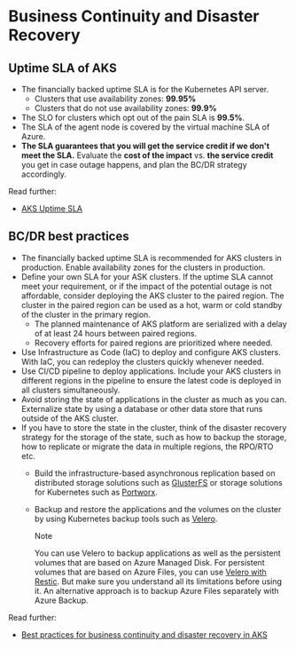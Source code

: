 # Business Continuity and Disaster Recovery

## Uptime SLA of AKS

- The financially backed uptime SLA is for the Kubernetes API server.
  - Clusters that use availability zones: **99.95%**
  - Clusters that do not use availability zones: **99.9%**
- The SLO for clusters which opt out of the pain SLA is **99.5%**.
- The SLA of the agent node is covered by the virtual machine SLA of Azure.
- **The SLA guarantees that you will get the service credit if we don't meet the SLA.** Evaluate the **cost of the impact** vs. **the service credit** you get in case outage happens, and plan the BC/DR strategy accordingly.

Read further:

- [AKS Uptime SLA](https://docs.microsoft.com/azure/aks/uptime-sla)

## BC/DR best practices

- The financially backed uptime SLA is recommended for AKS clusters in production. Enable availability zones for the clusters in production.
- Define your own SLA for your ASK clusters. If the uptime SLA cannot meet your requirement, or if the impact of the potential outage is not affordable, consider deploying the AKS cluster to the paired region. The cluster in the paired region can be used as a hot, warm or cold standby of the cluster in the primary region.
  - The planned maintenance of AKS platform are serialized with a delay of at least 24 hours between paired regions.
  - Recovery efforts for paired regions are prioritized where needed.
- Use Infrastructure as Code (IaC) to deploy and configure AKS clusters. With IaC, you can redeploy the clusters quickly whenever needed.
- Use CI/CD pipeline to deploy applications. Include your AKS clusters in different regions in the pipeline to ensure the latest code is deployed in all clusters simultaneously.
- Avoid storing the state of applications in the cluster as much as you can. Externalize state by using a database or other data store that runs outside of the AKS cluster.
- If you have to store the state in the cluster, think of the disaster recovery strategy for the storage of the state, such as how to backup the storage, how to replicate or migrate the data in multiple regions, the RPO/RTO etc.
  - Build the infrastructure-based asynchronous replication based on distributed storage solutions such as [GlusterFS](https://docs.gluster.org/en/latest/) or storage solutions for Kubernetes such as [Portworx](https://portworx.com/).
  - Backup and restore the applications and the volumes on the cluster by using Kubernetes backup tools such as [Velero](https://github.com/vmware-tanzu/velero-plugin-for-microsoft-azure).

    > [!NOTE]
    > You can use Velero to backup applications as well as the persistent volumes that are based on Azure Managed Disk. For persistent volumes that are based on Azure Files, you can use [Velero with Restic](https://velero.io/docs/v1.6/restic/). But make sure you understand all its limitations before using it. An alternative approach is to backup Azure Files separately with Azure Backup.

Read further:

- [Best practices for business continuity and disaster recovery in AKS](https://docs.microsoft.com/azure/aks/operator-best-practices-multi-region)
